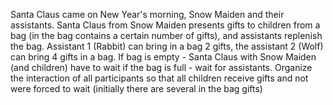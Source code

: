 Santa Claus came on New Year's morning,
Snow Maiden and their assistants. Santa Claus from
Snow Maiden presents gifts to children from a bag (in
the bag contains a certain number of gifts), and
assistants replenish the bag. Assistant 1 (Rabbit)
can bring in a bag 2 gifts, the assistant 2
(Wolf) can bring 4 gifts in a bag. If
bag is empty - Santa Claus with Snow Maiden (and children)
have to wait if the bag is full - wait for
assistants. Organize the interaction of all participants
so that all children receive gifts and not
were forced to wait (initially there are several in the bag
gifts)

